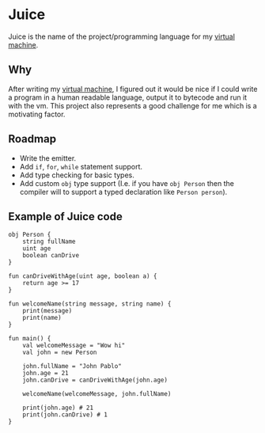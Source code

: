 # Juice
Juice is the name of the project/programming language for my [virtual machine](https://github.com/Jean-Gabriel/JuiceVM).

## Why
After writing my [virtual machine](https://github.com/Jean-Gabriel/JuiceVM), I figured out it would be nice if I could write a program in a human readable language, output it to bytecode and run it with the vm.
This project also represents a good challenge for me which is a motivating factor. 

## Roadmap
* Write the emitter.
* Add `if`, `for`, `while` statement support.
* Add type checking for basic types.
* Add custom `obj` type support (I.e. if you have `obj Person` then the compiler will to support a typed declaration like `Person person`).

## Example of Juice code
```
obj Person {
    string fullName
    uint age
    boolean canDrive
}

fun canDriveWithAge(uint age, boolean a) {
    return age >= 17
}

fun welcomeName(string message, string name) {
    print(message)
    print(name)
}

fun main() {
    val welcomeMessage = "Wow hi"
    val john = new Person

    john.fullName = "John Pablo"
    john.age = 21
    john.canDrive = canDriveWithAge(john.age)

    welcomeName(welcomeMessage, john.fullName)

    print(john.age) # 21
    print(john.canDrive) # 1
}

```
